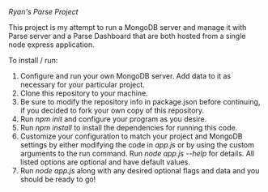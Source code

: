 *Ryan's Parse Project*

This project is my attempt to run a MongoDB server and manage it with Parse server and a Parse Dashboard that are both hosted from a single node express application.

To install / run:
1. Configure and run your own MongoDB server. Add data to it as necessary for your particular project.
2. Clone this repository to your machine.
3. Be sure to modify the repository info in package.json before continuing, if you decided to fork your own copy of this repository.
4. Run *npm init* and configure your program as you desire.
5. Run *npm install* to install the dependencies for running this code.
6. Customize your configuration to match your project and MongoDB settings by either modifying the code in *app.js* or by using the custom arguments to the run command. Run *node app.js --help* for details. All listed options are optional and have default values.
7. Run *node app.js* along with any desired optional flags and data and you should be ready to go!
